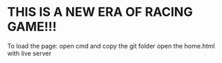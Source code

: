 # THIS IS A NEW ERA OF RACING GAME!!!

To load the page:
  open cmd and copy the git folder
  open the home.html with live server
